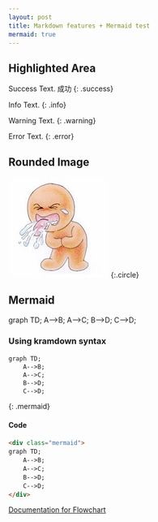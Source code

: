 ```yaml
---
layout: post
title: Markdown features + Mermaid test
mermaid: true
---
```




## Highlighted Area

Success Text. 成功
{: .success}

Info Text.
{: .info}

Warning Text.
{: .warning}

Error Text.
{: .error}

## Rounded Image

![](liao.jpg)
{:.circle}

## Mermaid

<div class="mermaid">
graph TD;
    A-->B;
    A-->C;
    B-->D;
    C-->D;
</div>

### Using kramdown syntax
```
graph TD;
    A-->B;
    A-->C;
    B-->D;
    C-->D;
```
{: .mermaid}

#### Code
```html
<div class="mermaid">
graph TD;
    A-->B;
    A-->C;
    B-->D;
    C-->D;
</div>
```

[Documentation for Flowchart](https://mermaidjs.github.io/flowchart.html)
